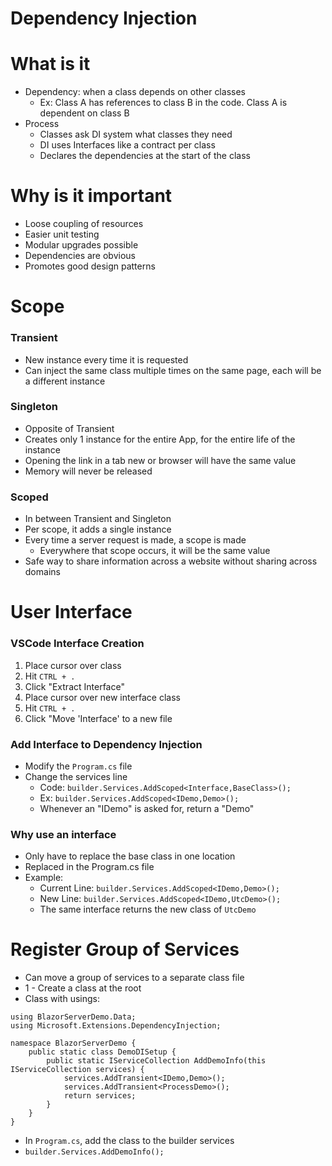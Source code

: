 # Dependency Injection

# What is it

- Dependency: when a class depends on other classes
  - Ex: Class A has references to class B in the code. Class A is dependent on class B
- Process
  - Classes ask DI system what classes they need
  - DI uses Interfaces like a contract per class 
  - Declares the dependencies at the start of the class

# Why is it important

- Loose coupling of resources
- Easier unit testing
- Modular upgrades possible
- Dependencies are obvious 
- Promotes good design patterns 

# Scope

### Transient

- New instance every time it is requested 
- Can inject the same class multiple times on the same page, each will be a different instance

### Singleton

- Opposite of Transient
- Creates only 1 instance for the entire App, for the entire life of the instance
- Opening the link in a tab new or browser will have the same value
- Memory will never be released

### Scoped

- In between Transient and Singleton
- Per scope, it adds a single instance
- Every time a server request is made, a scope is made
  - Everywhere that scope occurs, it will be the same value
- Safe way to share information across a website without sharing across domains

# User Interface 

### VSCode Interface Creation

1) Place cursor over class
2) Hit `CTRL + .`
3) Click "Extract Interface"
4) Place cursor over new interface class
5) Hit `CTRL + .`
6) Click "Move 'Interface' to a new file

### Add Interface to Dependency Injection

- Modify the `Program.cs` file
- Change the services line
  - Code: `builder.Services.AddScoped<Interface,BaseClass>();`
  - Ex: `builder.Services.AddScoped<IDemo,Demo>();`
  - Whenever an "IDemo" is asked for, return a "Demo"

### Why use an interface

- Only have to replace the base class in one location
- Replaced in the Program.cs file
- Example:
  - Current Line: `builder.Services.AddScoped<IDemo,Demo>();`
  - New Line: `builder.Services.AddScoped<IDemo,UtcDemo>();`
  - The same interface returns the new class of `UtcDemo`

# Register Group of Services

- Can move a group of services to a separate class file
- 1 - Create a class at the root
- Class with usings:
```
using BlazorServerDemo.Data;
using Microsoft.Extensions.DependencyInjection;

namespace BlazorServerDemo {
    public static class DemoDISetup {
        public static IServiceCollection AddDemoInfo(this IServiceCollection services) {
            services.AddTransient<IDemo,Demo>();
            services.AddTransient<ProcessDemo>();
            return services;
        }
    }
}
```
- In `Program.cs`, add the class to the builder services
- `builder.Services.AddDemoInfo();`
